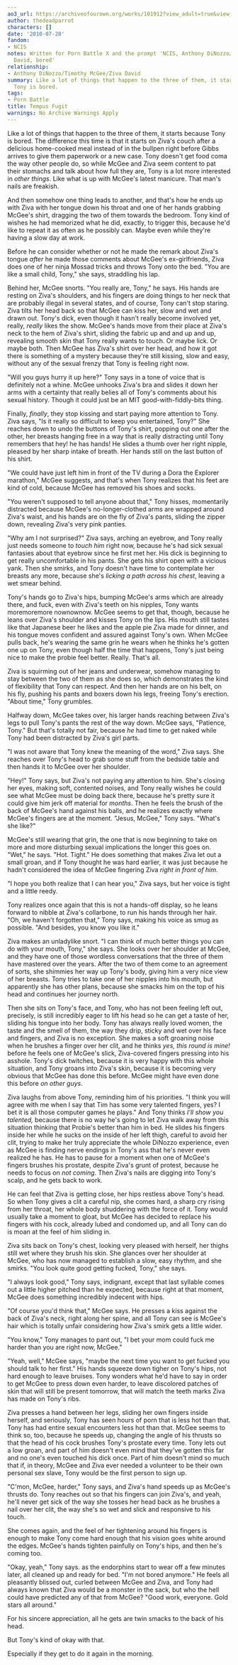 ```yaml
---
ao3_url: https://archiveofourown.org/works/101912?view_adult=true&view_full_work=true
author: thedeadparrot
characters: []
date: '2010-07-20'
fandom:
- NCIS
notes: Written for Porn Battle X and the prompt 'NCIS, Anthony DiNozzo/Timothy McGee/Ziva
  David, bored'
relationship:
- Anthony DiNozzo/Timothy McGee/Ziva David
summary: Like a lot of things that happen to the three of them, it starts because
  Tony is bored.
tags:
- Porn Battle
title: Tempus Fugit
warnings: No Archive Warnings Apply
---
```


Like a lot of things that happen to the three of them, it starts because Tony is bored. The difference this time is that it starts on Ziva's couch after a delicious home-cooked meal instead of in the bullpen right before Gibbs arrives to give them paperwork or a new case. Tony doesn't get food coma the way other people do, so while McGee and Ziva seem content to pat their stomachs and talk about how full they are, Tony is a lot more interested in *other things*. Like what is up with McGee's latest manicure. That man's nails are freakish.

And then somehow one thing leads to another, and that's how he ends up with Ziva with her tongue down his throat and one of her hands grabbing McGee's shirt, dragging the two of them towards the bedroom. Tony kind of wishes he had memorized what he did, exactly, to trigger this, because he'd like to repeat it as often as he possibly can. Maybe even while they're having a slow day at work.

Before he can consider whether or not he made the remark about Ziva's tongue *after* he made those comments about McGee's ex-girlfriends, Ziva does one of her ninja Mossad tricks and throws Tony onto the bed. "You are like a small child, Tony," she says, straddling his lap.

Behind her, McGee snorts. "You really are, Tony," he says. His hands are resting on Ziva's shoulders, and his fingers are doing things to her neck that are probably illegal in several states, and of course, Tony can't stop staring. Ziva tilts her head back so that McGee can kiss her, slow and wet and drawn out. Tony's dick, even though it hasn't really become involved yet, really, *really* likes the show. McGee's hands move from their place at Ziva's neck to the hem of Ziva's shirt, sliding the fabric up and and up and up, revealing smooth skin that Tony really wants to touch. Or maybe lick. Or maybe both. Then McGee has Ziva's shirt over her head, and how it got there is something of a mystery because they're still kissing, slow and easy, without any of the sexual frenzy that Tony is feeling right now.

"Will you guys hurry it up here?" Tony says in a tone of voice that is definitely not a whine. McGee unhooks Ziva's bra and slides it down her arms with a certainty that really belies all of Tony's comments about his sexual history. Though it could just be an MIT good-with-fiddly-bits thing.

Finally, *finally*, they stop kissing and start paying more attention to Tony. Ziva says, "Is it really so difficult to keep you entertained, Tony?" She reaches down to undo the buttons of Tony's shirt, popping out one after the other, her breasts hanging free in a way that is really distracting until Tony remembers that hey! he has hands! He slides a thumb over her right nipple, pleased by her sharp intake of breath. Her hands still on the last button of his shirt.

"We could have just left him in front of the TV during a Dora the Explorer marathon," McGee suggests, and that's when Tony realizes that his feet are kind of cold, because McGee has removed his shoes and socks.

"You weren't supposed to tell anyone about that," Tony hisses, momentarily distracted because McGee's no-longer-clothed arms are wrapped around Ziva's waist, and his hands are on the fly of Ziva's pants, sliding the zipper down, revealing Ziva's very pink panties.

"Why am I not surprised?" Ziva says, arching an eyebrow, and Tony really just needs someone to *touch him* right now, because he's had sick sexual fantasies about that eyebrow since he first met her. His dick is beginning to get really uncomfortable in his pants. She gets his shirt open with a vicious yank. Then she smirks, and Tony doesn't have time to contemplate her breasts any more, because she's *licking a path across his chest*, leaving a wet smear behind.

Tony's hands go to Ziva's hips, bumping McGee's arms which are already there, and fuck, even with Ziva's teeth on his nipples, Tony wants moremoremore nownownow. McGee seems to get that, though, because he leans over Ziva's shoulder and kisses Tony on the lips. His mouth still tastes like that Japanese beer he likes and the apple pie Ziva made for dinner, and his tongue moves confident and assured against Tony's own. When McGee pulls back, he's wearing the same grin he wears when he thinks he's gotten one up on Tony, even though half the time that happens, Tony's just being nice to make the probie feel better. Really. That's all.

Ziva is squirming out of her jeans and underwear, somehow managing to stay between the two of them as she does so, which demonstrates the kind of flexibility that Tony can respect. And then her hands are on his belt, on his fly, pushing his pants and boxers down his legs, freeing Tony's erection. "About time," Tony grumbles.

Halfway down, McGee takes over, his larger hands reaching between Ziva's legs to pull Tony's pants the rest of the way down. McGee says, "Patience, Tony." But that's totally not fair, because *he* had time to get naked while Tony had been distracted by Ziva's girl parts.

"I was not aware that Tony knew the meaning of the word," Ziva says. She reaches over Tony's head to grab some stuff from the bedside table and then hands it to McGee over her shoulder.

"Hey!" Tony says, but Ziva's not paying any attention to him. She's closing her eyes, making soft, contented noises, and Tony really wishes he could see what McGee must be doing back there, because he's pretty sure it could give him jerk off material for *months*. Then he feels the brush of the back of McGee's hand against his balls, and he realizes exactly where McGee's fingers are at the moment. "Jesus, McGee," Tony says. "What's she like?"

McGee's still wearing that grin, the one that is now beginning to take on more and more disturbing sexual implications the longer this goes on. "Wet," he says. "Hot. Tight." He does something that makes Ziva let out a small groan, and if Tony thought he was hard earlier, it was just because he hadn't considered the idea of McGee fingering Ziva *right in front of him*.

"I hope you both realize that I can hear you," Ziva says, but her voice is tight and a little reedy.

Tony realizes once again that this is not a hands-off display, so he leans forward to nibble at Ziva's collarbone, to run his hands through her hair. "Oh, we haven't forgotten that," Tony says, making his voice as smug as possible. "And besides, you know you like it."

Ziva makes an unladylike snort. "I can think of much better things you can do with your mouth, Tony," she says. She looks over her shoulder at McGee, and they have one of those wordless conversations that the three of them have mastered over the years. After the two of them come to an agreement of sorts, she shimmies her way up Tony's body, giving him a very nice view of her breasts. Tony tries to take one of her nipples into his mouth, but apparently she has other plans, because she smacks him on the top of his head and continues her journey north.

Then she sits on Tony's face, and Tony, who has not been feeling left out, precisely, is still incredibly eager to lift his head so he can get a taste of her, sliding his tongue into her body. Tony has always really loved women, the taste and the smell of them, the way they drip, sticky and wet over his face and fingers, and Ziva is no exception. She makes a soft groaning noise when he brushes a finger over her clit, and he thinks *yes, this round is mine!* before he feels one of McGee's slick, Ziva-covered fingers pressing into his asshole. Tony's dick twitches, because it is very happy with this whole situation, and Tony groans into Ziva's skin, because it is becoming very obvious that McGee has done this before. McGee might have even done this before *on other guys*.

Ziva laughs from above Tony, reminding him of his priorities. "I think you will agree with me when I say that Tim has some very talented fingers, yes? I bet it is all those computer games he plays." And Tony thinks *I'll show you talented,* because there is no way he's going to let Ziva walk away from this situation thinking that Probie's better than him in bed. He slides his fingers inside her while he sucks on the inside of her left thigh, careful to avoid her clit, trying to make her truly appreciate the whole DiNozzo experience, even as McGee is finding nerve endings in Tony's ass that he's never even realized he has. He has to pause for a moment when one of McGee's fingers brushes his prostate, despite Ziva's grunt of protest, because he needs to focus on *not coming*. Then Ziva's nails are digging into Tony's scalp, and he gets back to work.

He can feel that Ziva is getting close, her hips restless above Tony's head. So when Tony gives a clit a careful nip, she comes hard, a sharp cry rising from her throat, her whole body shuddering with the force of it. Tony would usually take a moment to gloat, but McGee has decided to replace his fingers with his cock, already lubed and condomed up, and all Tony can do is moan at the feel of him sliding in.

Ziva sits back on Tony's chest, looking very pleased with herself, her thighs still wet where they brush his skin. She glances over her shoulder at McGee, who has now managed to establish a slow, easy rhythm, and she smirks. "You look quite good getting fucked, Tony," she says.

"I always look good," Tony says, indignant, except that last syllable comes out a little higher pitched than he expected, because right at that moment, McGee does something incredibly indecent with hips.

"Of course you'd think that," McGee says. He presses a kiss against the back of Ziva's neck, right along her spine, and all Tony can see is McGee's hair which is totally unfair considering how Ziva's smirk gets a little wider.

"You know," Tony manages to pant out, "I bet your mom could fuck me harder than you are right now, McGee."

"Yeah, well," McGee says, "maybe the next time you want to get fucked you should talk to her first." His hands squeeze down tigher on Tony's hips, not hard enough to leave bruises. Tony wonders what he'd have to say in order to get McGee to press down even harder, to leave discolored patches of skin that will still be present tomorrow, that will match the teeth marks Ziva has made on Tony's ribs.

Ziva presses a hand between her legs, sliding her own fingers inside herself, and seriously, Tony has seen hours of porn that is less hot than that. Tony has had entire sexual encounters less hot than that. McGee seems to think so, too, because he speeds up, changing the angle of his thrusts so that the head of his cock brushes Tony's prostate every time. Tony lets out a low groan, and part of him doesn't even mind that they've gotten this far and no one's even touched his dick once. Part of him doesn't mind so much that if, in theory, McGee and Ziva ever needed a volunteer to be their own personal sex slave, Tony would be the first person to sign up.

"C'mon, McGee, harder," Tony says, and Ziva's hand speeds up as McGee's thrusts do. Tony reaches out so that his fingers can join Ziva's, and yeah, he'll never get sick of the way she tosses her head back as he brushes a nail over her clit, the way she's so wet and slick and responsive to his touch.

She comes again, and the feel of her tightening around his fingers is enough to make Tony come hard enough that his vision goes white around the edges. McGee's hands tighten painfully on Tony's hips, and then he's coming too.

"Okay, yeah," Tony says. as the endorphins start to wear off a few minutes later, all cleaned up and ready for bed. "I'm not bored anymore." He feels all pleasantly blissed out, curled between McGee and Ziva, and Tony had always known that Ziva would be a monster in the sack, but who the hell could have predicted any of that from McGee? "Good work, everyone. Gold stars all around."

For his sincere appreciation, all he gets are twin smacks to the back of his head.

But Tony's kind of okay with that.

Especially if they get to do it again in the morning.